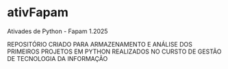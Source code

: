 # ativFapam
Ativades de Python - Fapam 1.2025

REPOSITÓRIO CRIADO PARA ARMAZENAMENTO E ANÁLISE DOS PRIMEIROS PROJETOS EM PYTHON REALIZADOS NO CURSTO DE GESTÃO DE TECNOLOGIA DA INFORMAÇÃO
